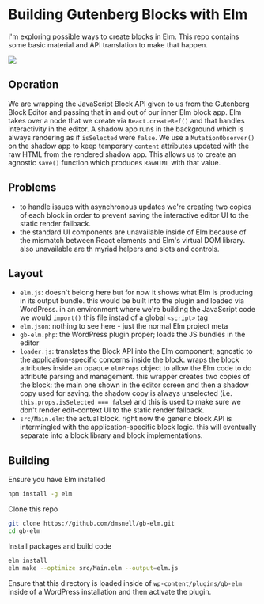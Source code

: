 # Building Gutenberg Blocks with Elm

I'm exploring possible ways to create blocks in Elm.
This repo contains some basic material and API translation to make that happen.

![](https://cldup.com/so6ikZ37mN.gif)

## Operation

We are wrapping the JavaScript Block API given to us from the Gutenberg Block Editor and passing that in and out of our inner Elm block app.
Elm takes over a node that we create via `React.createRef()` and that handles interactivity in the editor.
A shadow app runs in the background which is always rendering as if `isSelected` were `false`.
We use a `MutationObserver()` on the shadow app to keep temporary `content` attributes updated with the raw HTML from the rendered shadow app.
This allows us to create an agnostic `save()` function which produces `RawHTML` with that value.

## Problems

 - to handle issues with asynchronous updates we're creating two copies of each block in order to prevent saving the interactive editor UI to the static render fallback.
 - the standard UI components are unavailable inside of Elm because of the mismatch between React elements and Elm's virtual DOM library. also unavailable are th myriad helpers and slots and controls.

## Layout

 - `elm.js`: doesn't belong here but for now it shows what Elm is producing in its output bundle. this would be built into the plugin and loaded via WordPress. in an environment where we're building the JavaScript code we would `import()` this file instad of a global `<script>` tag
 - `elm.json`: nothing to see here - just the normal Elm project meta
 - `gb-elm.php`: the WordPress plugin proper; loads the JS bundles in the editor
 - `loader.js`: translates the Block API into the Elm component; agnostic to the application-specific concerns inside the block. wraps the block attributes inside an opaque `elmProps` object to allow the Elm code to do attribute parsing and management. this wrapper creates two copies of the block: the main one shown in the editor screen and then a shadow copy used for saving. the shadow copy is always unselected (i.e. `this.props.isSelected === false`) and this is used to make sure we don't render edit-context UI to the static render fallback.
 - `src/Main.elm`: the actual block. right now the generic block API is intermingled with the application-specific block logic. this will eventually separate into a block library and block implementations.

## Building

Ensure you have Elm installed
```bash
npm install -g elm
```

Clone this repo
```bash
git clone https://github.com/dmsnell/gb-elm.git
cd gb-elm
```

Install packages and build code
```bash
elm install
elm make --optimize src/Main.elm --output=elm.js
```

Ensure that this directory is loaded inside of `wp-content/plugins/gb-elm` inside of a WordPress installation and then activate the plugin.